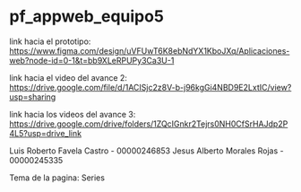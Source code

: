 # pf_appweb_equipo5

link hacia el prototipo:
https://www.figma.com/design/uVFUwT6K8ebNdYX1KboJXq/Aplicaciones-web?node-id=0-1&t=bb9XLeRPUPy3Ca3U-1

link hacia el video del avance 2:
https://drive.google.com/file/d/1ACISjc2z8V-b-j96kgGi4NBD9E2LxtIC/view?usp=sharing

link hacia los videos del avance 3:
https://drive.google.com/drive/folders/1ZQcIGnkr2Tejrs0NH0CfSrHAJdp2P4L5?usp=drive_link

Luis Roberto Favela Castro - 00000246853
Jesus Alberto Morales Rojas - 00000245335

Tema de la pagina: Series
